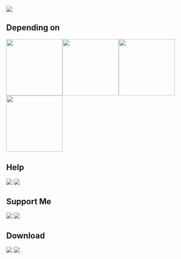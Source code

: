 ![](https://i.imgur.com/VU3zZoT.png)

## Depending on

[<img height="150" src="https://i.imgur.com/cZWWuUy.png" width="150"/>](https://www.curseforge.com/minecraft/mc-mods/legendcontrol)[<img height="150" src="https://i.imgur.com/HouEaC6.png" width="150"/>](https://www.curseforge.com/minecraft/mc-mods/extraquests)[<img height="150" src="https://i.imgur.com/pdArHKM.png" width="150"/>](https://www.curseforge.com/minecraft/mc-mods/extrartp)[<img height="150" src="https://i.imgur.com/YklL79G.png" width="150"/>](https://www.curseforge.com/minecraft/mc-mods/chunklimiter)

## Help
[![](https://i.imgur.com/B4evs2K.png)](https://discord.gg/VSGEVagRPq) [![](https://i.imgur.com/uquQMuU.png)](https://github.com/VecooDEV/ExtraLib/wiki)

## Support Me
[![](https://i.imgur.com/eaHjYUQ.png)](https://www.patreon.com/Vecoo)
[![](https://i.imgur.com/yPBPV5c.png)](https://ko-fi.com/vecoo)

## Download
[![](https://i.imgur.com/x3JMFRv.png)](https://www.curseforge.com/minecraft/mc-mods/extralib)
[![](https://i.imgur.com/Q6tm4Fv.png)](https://modrinth.com/mod/extralib)